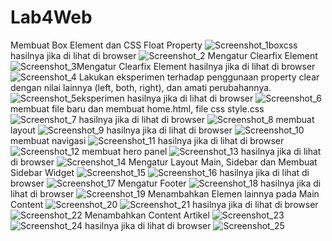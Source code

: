 # Lab4Web
Membuat Box Element dan CSS Float Property
![Screenshot_1boxcss](https://user-images.githubusercontent.com/52759649/115326583-b43e4900-a1b7-11eb-82c4-b6cdcdd5f884.png)
hasilnya jika di lihat di browser
![Screenshot_2](https://user-images.githubusercontent.com/52759649/115326603-bdc7b100-a1b7-11eb-9fb4-caaeda9db50a.png)
Mengatur Clearfix Element
![Screenshot_3Mengatur Clearfix Element](https://user-images.githubusercontent.com/52759649/115326652-d0da8100-a1b7-11eb-8df7-b984c5299c7c.png)
hasilnya jika di lihat di browser
![Screenshot_4](https://user-images.githubusercontent.com/52759649/115326676-d9cb5280-a1b7-11eb-9e4e-ee2cd7d4edac.png)
Lakukan eksperimen terhadap penggunaan property clear dengan nilai lainnya (left, both, right), dan amati perubahannya.
![Screenshot_5eksperimen](https://user-images.githubusercontent.com/52759649/115326704-e9e33200-a1b7-11eb-9ec5-4fcd89050406.png)
hasilnya jika di lihat di browser
![Screenshot_6](https://user-images.githubusercontent.com/52759649/115326719-f071a980-a1b7-11eb-9917-ae91de84d81d.png)
membuat file baru dan membuat home.html, file css style.css
![Screenshot_7](https://user-images.githubusercontent.com/52759649/115326843-20b94800-a1b8-11eb-8f81-b1a6dc8c8994.png)
hasilnya jika di lihat di browser
![Screenshot_8](https://user-images.githubusercontent.com/52759649/115326871-2d3da080-a1b8-11eb-9971-386ef0236d10.png)
membuat layout
![Screenshot_9](https://user-images.githubusercontent.com/52759649/115326912-43e3f780-a1b8-11eb-9587-ba301ae4a8e0.png)
hasilnya jika di lihat di browser
![Screenshot_10](https://user-images.githubusercontent.com/52759649/115326933-4e05f600-a1b8-11eb-92fc-b400cdf3fc2c.png)
membuat navigasi
![Screenshot_11](https://user-images.githubusercontent.com/52759649/115326976-5c541200-a1b8-11eb-987e-be471b33abd5.png)
hasilnya jika di lihat di browser
![Screenshot_12](https://user-images.githubusercontent.com/52759649/115326998-6544e380-a1b8-11eb-8c33-432c3e3daeb0.png)
membuat hero panel
![Screenshot_13](https://user-images.githubusercontent.com/52759649/115327033-755cc300-a1b8-11eb-852b-72540a2663f8.png)
hasilnya jika di lihat di browser
![Screenshot_14](https://user-images.githubusercontent.com/52759649/115327043-7b52a400-a1b8-11eb-8865-d1dd5edfd3f1.png)
Mengatur Layout Main, Sidebar dan Membuat Sidebar Widget
![Screenshot_15](https://user-images.githubusercontent.com/52759649/115327153-a89f5200-a1b8-11eb-9313-b4404183dba9.png)
![Screenshot_16](https://user-images.githubusercontent.com/52759649/115327156-aa691580-a1b8-11eb-896c-51f517757b5e.png)
hasilnya jika di lihat di browser
![Screenshot_17](https://user-images.githubusercontent.com/52759649/115327176-b2c15080-a1b8-11eb-8e07-7851f265f0be.png)
Mengatur Footer
![Screenshot_18](https://user-images.githubusercontent.com/52759649/115327207-bce34f00-a1b8-11eb-89c8-41f3517a1b7f.png)
hasilnya jika di lihat di browser
![Screenshot_19](https://user-images.githubusercontent.com/52759649/115327240-c8367a80-a1b8-11eb-97b2-673dcbcb870d.png)
Menambahkan Elemen lainnya pada Main Content
![Screenshot_20](https://user-images.githubusercontent.com/52759649/115327325-edc38400-a1b8-11eb-90d4-171fc2a656ea.png)
![Screenshot_21](https://user-images.githubusercontent.com/52759649/115327332-f0be7480-a1b8-11eb-8ae1-2af08e55dd35.png)
hasilnya jika di lihat di browser
![Screenshot_22](https://user-images.githubusercontent.com/52759649/115327342-f916af80-a1b8-11eb-890e-881aa27c325b.png)
Menambahkan Content Artikel
![Screenshot_23](https://user-images.githubusercontent.com/52759649/115327394-0f247000-a1b9-11eb-95b9-e03bb72ff72a.png)
![Screenshot_24](https://user-images.githubusercontent.com/52759649/115327398-121f6080-a1b9-11eb-91bc-0aae7a09adcc.png)
hasilnya jika di lihat di browser
![Screenshot_25](https://user-images.githubusercontent.com/52759649/115327410-19466e80-a1b9-11eb-9a4d-c3cebbce0bec.png)
